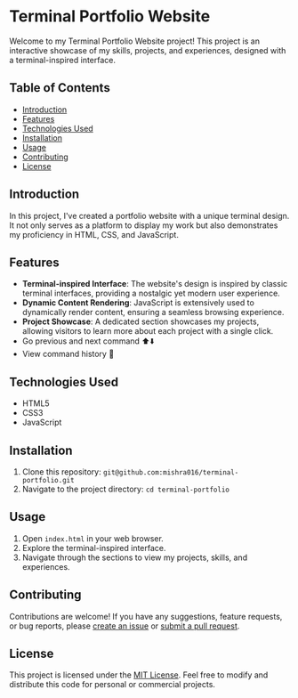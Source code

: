 # Terminal Portfolio Website

Welcome to my Terminal Portfolio Website project! This project is an interactive showcase of my skills, projects, and experiences, designed with a terminal-inspired interface.

## Table of Contents
- [Introduction](#introduction)
- [Features](#features)
- [Technologies Used](#technologies-used)
- [Installation](#installation)
- [Usage](#usage)
- [Contributing](#contributing)
- [License](#license)

## Introduction
In this project, I've created a portfolio website with a unique terminal design. It not only serves as a platform to display my work but also demonstrates my proficiency in HTML, CSS, and JavaScript.

## Features
- **Terminal-inspired Interface**: The website's design is inspired by classic terminal interfaces, providing a nostalgic yet modern user experience.
- **Dynamic Content Rendering**: JavaScript is extensively used to dynamically render content, ensuring a seamless browsing experience.
- **Project Showcase**: A dedicated section showcases my projects, allowing visitors to learn more about each project with a single click.
- Go previous and next command ⬆️⬇️
- View command history 📖

## Technologies Used
- HTML5
- CSS3
- JavaScript

## Installation
1. Clone this repository: `git@github.com:mishra016/terminal-portfolio.git`
2. Navigate to the project directory: `cd terminal-portfolio`

## Usage
1. Open `index.html` in your web browser.
2. Explore the terminal-inspired interface.
3. Navigate through the sections to view my projects, skills, and experiences.

## Contributing
Contributions are welcome! If you have any suggestions, feature requests, or bug reports, please [create an issue](https://github.com/your-username/terminal-portfolio/issues) or [submit a pull request](https://github.com/your-username/terminal-portfolio/pulls).

## License
This project is licensed under the [MIT License](https://opensource.org/licenses/MIT). Feel free to modify and distribute this code for personal or commercial projects.
